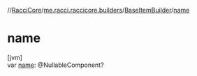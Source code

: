 //[RacciCore](../../../index.md)/[me.racci.raccicore.builders](../index.md)/[BaseItemBuilder](index.md)/[name](name.md)

# name

[jvm]\
var [name](name.md): @NullableComponent?
